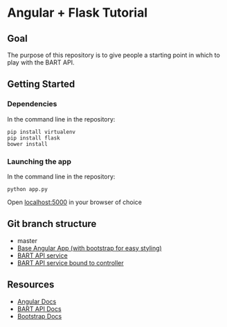 # Angular + Flask Tutorial

## Goal

The purpose of this repository is to give people a starting point in which to play with the BART API.

## Getting Started

### Dependencies
In the command line in the repository:

```
pip install virtualenv
pip install flask
bower install
```

### Launching the app

In the command line in the repository:
```
python app.py
```

Open [localhost:5000](http://localhost:5000) in your browser of choice

## Git branch structure
 - master  
 - [Base Angular App (with bootstrap for easy styling)](https://github.com/HarleyKwyn/angular-flask/tree/base-app)
 - [BART API service](https://github.com/HarleyKwyn/angular-flask/tree/bart-service)
 - [BART API service bound to controller](https://github.com/HarleyKwyn/angular-flask/tree/bart-service-and-controller)

## Resources

 - [Angular Docs](https://docs.angularjs.org/api)
 - [BART API Docs](http://api.bart.gov/docs/overview/index.aspx)
 - [Bootstrap Docs](http://getbootstrap.com/)
